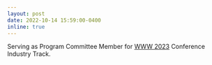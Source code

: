 ```yaml
---
layout: post
date: 2022-10-14 15:59:00-0400
inline: true
---
```


Serving as Program Committee Member for [WWW 2023](https://www2023.thewebconf.org/) Conference Industry Track.